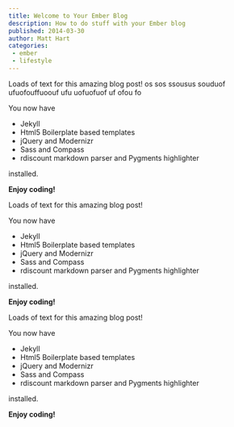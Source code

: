 ```yaml
---
title: Welcome to Your Ember Blog
description: How to do stuff with your Ember blog
published: 2014-03-30
author: Matt Hart
categories:
 - ember
 - lifestyle
---
```


Loads of text for this amazing blog post! os sos ssousus souduof ufuofouffuoouf ufu uofuofuof uf ofou fo

You now have

- Jekyll
- Html5 Boilerplate based templates
- jQuery and Modernizr
- Sass and Compass
- rdiscount markdown parser and Pygments highlighter

installed.

**Enjoy coding!**

Loads of text for this amazing blog post!

You now have

- Jekyll
- Html5 Boilerplate based templates
- jQuery and Modernizr
- Sass and Compass
- rdiscount markdown parser and Pygments highlighter

installed.

**Enjoy coding!**

Loads of text for this amazing blog post!

You now have

- Jekyll
- Html5 Boilerplate based templates
- jQuery and Modernizr
- Sass and Compass
- rdiscount markdown parser and Pygments highlighter

installed.

**Enjoy coding!**
